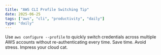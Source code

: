 ```yaml
---
title: "AWS CLI Profile Switching Tip"
date: 2025-06-25
tags: ["aws", "cli", "productivity", "daily"]
type: "daily"
---
```


Use `aws configure --profile` to quickly switch credentials across multiple AWS accounts without re-authenticating every time. Save time. Avoid stress. Impress your cloud cat.
